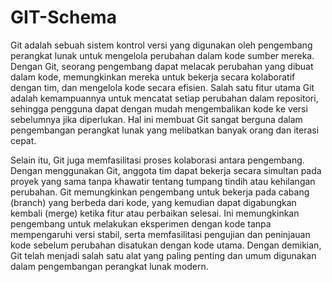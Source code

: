 # GIT-Schema
Git adalah sebuah sistem kontrol versi yang digunakan oleh pengembang perangkat lunak untuk mengelola perubahan dalam kode sumber mereka. Dengan Git, seorang pengembang dapat melacak perubahan yang dibuat dalam kode, memungkinkan mereka untuk bekerja secara kolaboratif dengan tim, dan mengelola kode secara efisien. Salah satu fitur utama Git adalah kemampuannya untuk mencatat setiap perubahan dalam repositori, sehingga pengguna dapat dengan mudah mengembalikan kode ke versi sebelumnya jika diperlukan. Hal ini membuat Git sangat berguna dalam pengembangan perangkat lunak yang melibatkan banyak orang dan iterasi cepat.

Selain itu, Git juga memfasilitasi proses kolaborasi antara pengembang. Dengan menggunakan Git, anggota tim dapat bekerja secara simultan pada proyek yang sama tanpa khawatir tentang tumpang tindih atau kehilangan perubahan. Git memungkinkan pengembang untuk bekerja pada cabang (branch) yang berbeda dari kode, yang kemudian dapat digabungkan kembali (merge) ketika fitur atau perbaikan selesai. Ini memungkinkan pengembang untuk melakukan eksperimen dengan kode tanpa mempengaruhi versi stabil, serta memfasilitasi pengujian dan peninjauan kode sebelum perubahan disatukan dengan kode utama. Dengan demikian, Git telah menjadi salah satu alat yang paling penting dan umum digunakan dalam pengembangan perangkat lunak modern.
